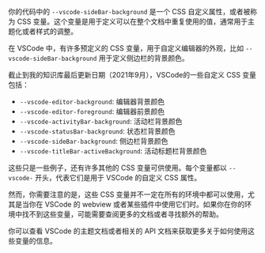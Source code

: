 你的代码中的 `--vscode-sideBar-background` 是一个 CSS 自定义属性，或者被称为 CSS 变量。这个变量是用于定义可以在整个文档中重复使用的值，通常用于主题化或者样式的调整。

在 VSCode 中，有许多预定义的 CSS 变量，用于自定义编辑器的外观，比如 `--vscode-sideBar-background` 用于定义侧边栏的背景颜色。

截止到我的知识库最后更新日期（2021年9月），VSCode的一些自定义 CSS 变量包括：

- `--vscode-editor-background`: 编辑器背景颜色
- `--vscode-editor-foreground`: 编辑器前景颜色
- `--vscode-activityBar-background`: 活动栏背景颜色
- `--vscode-statusBar-background`: 状态栏背景颜色
- `--vscode-sideBar-background`: 侧边栏背景颜色
- `--vscode-titleBar-activeBackground`: 活动标题栏背景颜色

这些只是一些例子，还有许多其他的 CSS 变量可供使用。每个变量都以 `--vscode-` 开头，代表它们是用于 VSCode 的自定义 CSS 属性。

然而，你需要注意的是，这些 CSS 变量并不一定在所有的环境中都可以使用，尤其是当你在 VSCode 的 webview 或者某些插件中使用它们时。如果你在你的环境中找不到这些变量，可能需要查阅更多的文档或者寻找额外的帮助。

你可以查看 VSCode 的主题文档或者相关的 API 文档来获取更多关于如何使用这些变量的信息。
